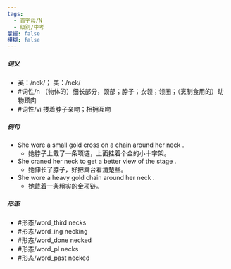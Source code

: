 ```yaml
---
tags:
  - 首字母/N
  - 级别/中考
掌握: false
模糊: false
---
```

##### 词义
- 英：/nek/； 美：/nek/
- #词性/n  （物体的）细长部分，颈部；脖子；衣领；领圈；（烹制食用的）动物颈肉
- #词性/vi  搂着脖子亲吻；相拥互吻
##### 例句
- She wore a small gold cross on a chain around her neck .
	- 她脖子上戴了一条项链，上面挂着个金的小十字架。
- She craned her neck to get a better view of the stage .
	- 她伸长了脖子，好把舞台看清楚些。
- She wore a heavy gold chain around her neck .
	- 她戴着一条粗实的金项链。
##### 形态
- #形态/word_third necks
- #形态/word_ing necking
- #形态/word_done necked
- #形态/word_pl necks
- #形态/word_past necked
